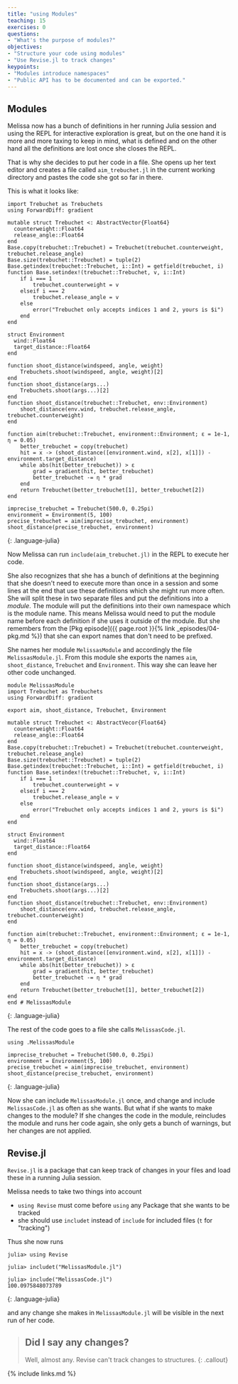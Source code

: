 ```yaml
---
title: "using Modules"
teaching: 15
exercises: 0
questions:
- "What's the purpose of modules?"
objectives:
- "Structure your code using modules"
- "Use Revise.jl to track changes"
keypoints:
- "Modules introduce namespaces"
- "Public API has to be documented and can be exported."
---
```


## Modules

Melissa now has a bunch of definitions in her running Julia session and using the REPL for interactive exploration is great, but on the one hand it is more and more taxing to keep in mind, what is defined and on the other hand all the definitions are lost once she closes the REPL.

That is why she decides to put her code in a file.
She opens up her text editor and creates a file called `aim_trebuchet.jl` in the current working directory and pastes the code she got so far in there.

This is what it looks like:
~~~
import Trebuchet as Trebuchets
using ForwardDiff: gradient

mutable struct Trebuchet <: AbstractVector{Float64}
  counterweight::Float64
  release_angle::Float64
end
Base.copy(trebuchet::Trebuchet) = Trebuchet(trebuchet.counterweight, trebuchet.release_angle)
Base.size(trebuchet::Trebuchet) = tuple(2)
Base.getindex(trebuchet::Trebuchet, i::Int) = getfield(trebuchet, i)
function Base.setindex!(trebuchet::Trebuchet, v, i::Int)
    if i === 1
        trebuchet.counterweight = v
    elseif i === 2
        trebuchet.release_angle = v
    else
        error("Trebuchet only accepts indices 1 and 2, yours is $i")
    end
end

struct Environment
  wind::Float64
  target_distance::Float64
end

function shoot_distance(windspeed, angle, weight)
    Trebuchets.shoot(windspeed, angle, weight)[2]
end
function shoot_distance(args...)
    Trebuchets.shoot(args...)[2]
end
function shoot_distance(trebuchet::Trebuchet, env::Environment)
    shoot_distance(env.wind, trebuchet.release_angle, trebuchet.counterweight)
end

function aim(trebuchet::Trebuchet, environment::Environment; ε = 1e-1, η = 0.05)
    better_trebuchet = copy(trebuchet)
    hit = x -> (shoot_distance([environment.wind, x[2], x[1]]) - environment.target_distance)
    while abs(hit(better_trebuchet)) > ε
        grad = gradient(hit, better_trebuchet)
        better_trebuchet -= η * grad
    end
    return Trebuchet(better_trebuchet[1], better_trebuchet[2])
end

imprecise_trebuchet = Trebuchet(500.0, 0.25pi)
environment = Environment(5, 100)
precise_trebuchet = aim(imprecise_trebuchet, environment)
shoot_distance(precise_trebuchet, environment)

~~~
{: .language-julia}

Now Melissa can run `include(aim_trebuchet.jl)` in the REPL to execute her code.

She also recognizes that she has a bunch of definitions at the beginning that she doesn't need to execute more than once in a session and some lines at the end that use these definitions which she might run more often.
She will split these in two separate files and put the definitions into a _module_.
The module will put the definitions into their own namespace which is the module name.
This means Melissa would need to put the module name before each definition if she uses it outside of the module.
But she remembers from the [Pkg episode]({{ page.root }}{% link _episodes/04-pkg.md %}) that she can export names that don't need to be prefixed.

She names her module `MelissasModule` and accordingly the file `MelissasModule.jl`.
From this module she exports the names `aim`, `shoot_distance`, `Trebuchet` and `Environment`.
This way she can leave her other code unchanged.
~~~
module MelissasModule
import Trebuchet as Trebuchets
using ForwardDiff: gradient

export aim, shoot_distance, Trebuchet, Environment

mutable struct Trebuchet <: AbstractVecor{Float64}
  counterweight::Float64
  release_angle::Float64
end
Base.copy(trebuchet::Trebuchet) = Trebuchet(trebuchet.counterweight, trebuchet.release_angle)
Base.size(trebuchet::Trebuchet) = tuple(2)
Base.getindex(trebuchet::Trebuchet, i::Int) = getfield(trebuchet, i)
function Base.setindex!(trebuchet::Trebuchet, v, i::Int)
    if i === 1
        trebuchet.counterweight = v
    elseif i === 2
        trebuchet.release_angle = v
    else
        error("Trebuchet only accepts indices 1 and 2, yours is $i")
    end
end

struct Environment
  wind::Float64
  target_distance::Float64
end

function shoot_distance(windspeed, angle, weight)
    Trebuchets.shoot(windspeed, angle, weight)[2]
end
function shoot_distance(args...)
    Trebuchets.shoot(args...)[2]
end
function shoot_distance(trebuchet::Trebuchet, env::Environment)
    shoot_distance(env.wind, trebuchet.release_angle, trebuchet.counterweight)
end

function aim(trebuchet::Trebuchet, environment::Environment; ε = 1e-1, η = 0.05)
    better_trebuchet = copy(trebuchet)
    hit = x -> (shoot_distance([environment.wind, x[2], x[1]]) - environment.target_distance)
    while abs(hit(better_trebuchet)) > ε
        grad = gradient(hit, better_trebuchet)
        better_trebuchet -= η * grad
    end
    return Trebuchet(better_trebuchet[1], better_trebuchet[2])
end
end # MelissasModule

~~~
{: .language-julia}

The rest of the code goes to a file she calls `MelissasCode.jl`.
~~~
using .MelissasModule

imprecise_trebuchet = Trebuchet(500.0, 0.25pi)
environment = Environment(5, 100)
precise_trebuchet = aim(imprecise_trebuchet, environment)
shoot_distance(precise_trebuchet, environment)
~~~
{: .language-julia}

Now she can include `MelissasModule.jl` once, and change and include `MelissasCode.jl` as often as she wants.
But what if she wants to make changes to the module?
If she changes the code in the module, reincludes the module and runs her code again, she only gets a bunch of warnings, but her changes are not applied.

## Revise.jl

`Revise.jl` is a package that can keep track of changes in your files and load these in a running Julia session.

Melissa needs to take two things into account
 - `using Revise` must come before `using` any Package that she wants to be tracked
 - she should use `includet` instead of `include` for included files (`t` for "tracking")

Thus she now runs
~~~
julia> using Revise

julia> includet("MelissasModule.jl")

julia> include("MelissasCode.jl")
100.0975848073789
~~~
{: .language-julia}

and any change she makes in `MelissasModule.jl` will be visible in the next run of her code.

> ## Did I say any changes?
> Well, almost any. Revise can't track changes to structures.
{: .callout}

{% include links.md %}
